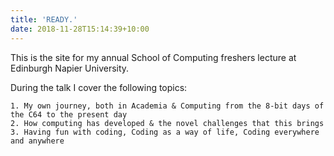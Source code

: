 ```yaml
---
title: 'READY.'
date: 2018-11-28T15:14:39+10:00
---
```


This is the site for my annual School of Computing freshers lecture at Edinburgh Napier University.

During the talk I cover the following topics:

    1. My own journey, both in Academia & Computing from the 8-bit days of the C64 to the present day
    2. How computing has developed & the novel challenges that this brings
    3. Having fun with coding, Coding as a way of life, Coding everywhere and anywhere

